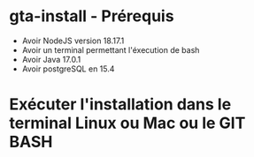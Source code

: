 # gta-install - Prérequis
- Avoir NodeJS version 18.17.1
- Avoir un terminal permettant l'éxecution de bash
- Avoir Java 17.0.1
- Avoir postgreSQL en 15.4
# Exécuter l'installation dans le terminal Linux ou Mac ou le GIT BASH
